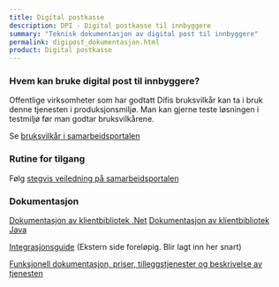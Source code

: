 ```yaml
---
title: Digital postkasse
description: DPI - Digital postkasse til innbyggere
summary: "Teknisk dokumentasjon av digital post til innbyggere"
permalink: digipost_dokumentasjon.html
product: Digital postkasse
---
```


### Hvem kan bruke digital post til innbyggere?
Offentlige virksomheter som har godtatt Difis bruksvilkår kan ta i bruk denne tjenesten i produksjonsmiljø. Man kan gjerne teste løsningen i testmiljø før man godtar bruksvilkårene.

Se [bruksvilkår i samarbeidsportalen](https://samarbeid.difi.no/bruksvilkar/bruksvilkar-difis-felleslosninger)

### Rutine for tilgang
Følg [stegvis veiledning på samarbeidsportalen](https://samarbeid.difi.no/felleslosninger/digital-postkasse-til-innbyggere/ta-i-bruk-digital-postkasse)

### Dokumentasjon
[Dokumentasjon av klientbibliotek .Net](http://difi.github.io/sikker-digital-post-klient-dotnet/v2/) 
[Dokumentasjon av klientbibliotek Java](http://difi.github.io/sikker-digital-post-klient-java/v5/) 

[Integrasjonsguide](https://begrep.difi.no/SikkerDigitalPost/) (Ekstern side foreløpig. Blir lagt inn her snart) 

[Funksjonell dokumentasjon, priser, tilleggstjenester og beskrivelse av tjenesten](https://samarbeid.difi.no/felleslosninger/digital-postkasse-til-innbyggere)
